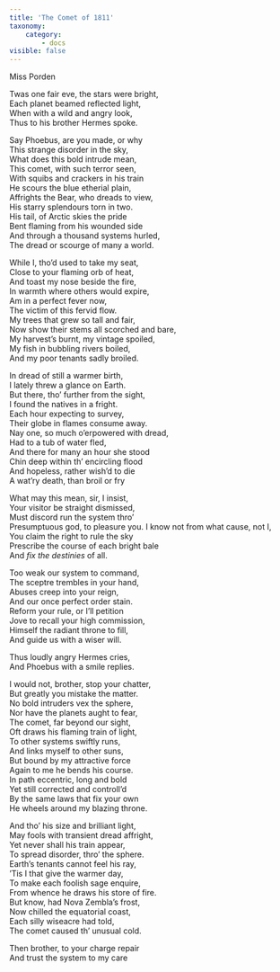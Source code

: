 ```yaml
---
title: 'The Comet of 1811'
taxonomy:
    category:
        - docs
visible: false
---
```


<div class="author">Miss Porden</div>

Twas one fair eve, the stars were bright,  
Each planet beamed reflected light,  
When with a wild and angry look,  
Thus to his brother Hermes spoke.

Say Phoebus, are you made, or why  
This strange disorder in the sky,  
What does this bold intrude mean,  
This comet, with such terror seen,  
With squibs and crackers in his train  
He scours the blue etherial plain,  
Affrights the Bear, who dreads to view,  
His starry splendours torn in two.  
His tail, of Arctic skies the pride  
Bent flaming from his wounded side  
And through a thousand systems hurled,  
The dread or scourge of many a world.  

While I, tho’d used to take my seat,  
Close to your flaming orb of heat,  
And toast my nose beside the fire,  
In warmth where others would expire,  
Am in a perfect fever now,  
The victim of this fervid flow.  
My trees that grew so tall and fair,  
Now show their stems all scorched and bare,  
My harvest’s burnt, my vintage spoiled,  
My fish in bubbling rivers boiled,  
And my poor tenants sadly broiled.  

In dread of still a warmer birth,  
I lately threw a glance on Earth.  
But there, tho’ further from the sight,  
I found the natives in a fright.  
Each hour expecting to survey,  
Their globe in flames consume away.  
Nay one, so much o’erpowered with dread,  
Had to a tub of water fled,  
And there for many an hour she stood  
Chin deep within th’ encircling flood  
And hopeless, rather wish’d to die  
A wat’ry death, than broil or fry

What may this mean, sir, I insist,  
Your visitor be straight dismissed,  
Must discord run the system thro’  
Presumptuous god, to pleasure you.
I know not from what cause, not I,  
You claim the right to rule the sky  
Prescribe the course of each bright bale  
And *fix the destinies* of all.  

Too weak our system to command,  
The sceptre trembles in your hand,  
Abuses creep into your reign,  
And our once perfect order stain.  
Reform your rule, or I’ll petition  
Jove to recall your high commission,  
Himself the radiant throne to fill,  
And guide us with a wiser will.  

Thus loudly angry Hermes cries,  
And Phoebus with a smile replies.

I would not, brother, stop your chatter,  
But greatly you mistake the matter.  
No bold intruders vex the sphere,  
Nor have the planets aught to fear,  
The comet, far beyond our sight,  
Oft draws his flaming train of light,  
To other systems swiftly runs,  
And links myself to other suns,  
But bound by my attractive force  
Again to me he bends his course.  
In path eccentric, long and bold  
Yet still corrected and controll’d  
By the same laws that fix your own  
He wheels around my blazing throne.  

And tho’ his size and brilliant light,  
May fools with transient dread affright,  
Yet never shall his train appear,  
To spread disorder, thro’ the sphere.  
Earth’s tenants cannot feel his ray,  
’Tis I that give the warmer day,  
To make each foolish sage enquire,  
From whence he draws his store of fire.  
But know, had Nova Zembla’s frost,  
Now chilled the equatorial coast,  
Each silly wiseacre had told,  
The comet caused th’ unusual cold.  

Then brother, to your charge repair  
And trust the system to my care